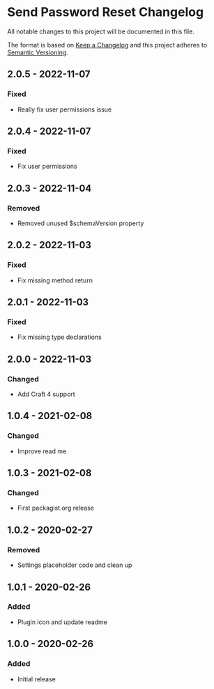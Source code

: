 # Send Password Reset Changelog

All notable changes to this project will be documented in this file.

The format is based on [Keep a Changelog](http://keepachangelog.com/) and this project adheres to [Semantic Versioning](http://semver.org/).

## 2.0.5 - 2022-11-07
### Fixed
- Really fix user permissions issue

## 2.0.4 - 2022-11-07
### Fixed
- Fix user permissions

## 2.0.3 - 2022-11-04
### Removed
- Removed unused $schemaVersion property

## 2.0.2 - 2022-11-03
### Fixed
- Fix missing method return

## 2.0.1 - 2022-11-03
### Fixed
- Fix missing type declarations

## 2.0.0 - 2022-11-03
### Changed
- Add Craft 4 support

## 1.0.4 - 2021-02-08
### Changed
- Improve read me

## 1.0.3 - 2021-02-08
### Changed
- First packagist.org release

## 1.0.2 - 2020-02-27
### Removed
- Settings placeholder code and clean up

## 1.0.1 - 2020-02-26
### Added
- Plugin icon and update readme

## 1.0.0 - 2020-02-26
### Added
- Initial release
